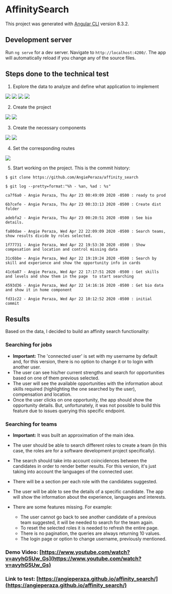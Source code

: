 # AffinitySearch

This project was generated with [Angular CLI](https://github.com/angular/angular-cli) version 8.3.2.

## Development server

Run `ng serve` for a dev server. Navigate to `http://localhost:4200/`. The app will automatically reload if you change any of the source files.

## Steps done to the technical test

1. Explore the data to analyze and define what application to implement

![](ReadmeFiles/get_bio.png)
![](ReadmeFiles/get_job.png)
![](ReadmeFiles/search_people.png)
![](ReadmeFiles/search_jobs.png)

2. Create the project

![](ReadmeFiles/new_angular_app.png)
![](ReadmeFiles/open_angular_app.png)

3. Create the necessary components

![](ReadmeFiles/new_component.png)
![](ReadmeFiles/components.png)

4. Set the corresponding routes

![](ReadmeFiles/set_routes.png)


5. Start working on the project. This is the commit history:

`$ git clone https://github.com/AngiePeraza/affinity_search`

`$ git log --pretty=format:"%h - %an, %ad : %s"`

`ca7f6a0 - Angie Peraza, Thu Apr 23 00:49:09 2020 -0500 : ready to prod`

`6b7cefe - Angie Peraza, Thu Apr 23 00:33:13 2020 -0500 : Create dist folder`

`adebfa2 - Angie Peraza, Thu Apr 23 00:20:51 2020 -0500 : See bio details.`

`fa80dae - Angie Peraza, Wed Apr 22 22:09:09 2020 -0500 : Search teams, show results divide by roles selected.`

`1f77731 - Angie Peraza, Wed Apr 22 19:53:30 2020 -0500 : Show compesation and location and control missing data`

`31c6bbe - Angie Peraza, Wed Apr 22 19:19:24 2020 -0500 : Search by skill and experience and show the opportunity info in cards`

`41c6a87 - Angie Peraza, Wed Apr 22 17:17:51 2020 -0500 : Get skills and levels and show them in the page  to start searching`

`4593d36 - Angie Peraza, Wed Apr 22 14:16:16 2020 -0500 : Get bio data and show it in home component`

`fd31c22 - Angie Peraza, Wed Apr 22 10:12:52 2020 -0500 : initial commit`


## Results

Based on the data, I decided to build an affinity search functionality: 

### Searching for jobs
- **Important:** The 'connected user' is set with my username by default and, for this version, there is no option to change it or to login with another user. 
- The user can see his/her current strengths and search for opportunities based on one of them previous selected.
- The user will see the available opportunities with the information about skills required (highlighting the one searched by the user), compensation and location.  
- Once the user clicks on one opportunity, the app should show the opportunity details. But, unfortunately, it was not possible to build this feature due to issues querying this specific endpoint. 

### Searching for teams
- **Important:** It was built an approximation of the main idea.
- The user should be able to search different roles to create a team (in this case, the roles are for a software development project specifically). 
- The search should take into account coincidences between the candidates in order to render better results. For this version, it's just taking into account the languages of the connected user.
- There will be a section per each role with the candidates suggested.
- The user will be able to see the details of a specific candidate. The app will show the information about the experience, languages and interests.

- There are some features missing. For example: 
  - The user cannot go back to see another candidate of a previous team suggested, it will be needed to search for the team again.
  - To reset the selected roles it is needed to refresh the entire page.
  - There is no pagination, the queries are always returning 10 values.
  - The login page or option to change username, previously mentioned.
  
### Demo Video: [https://www.youtube.com/watch?v=avyhG5Uw_Gs](https://www.youtube.com/watch?v=avyhG5Uw_Gs)
### Link to test: [https://angieperaza.github.io/affinity_search/](https://angieperaza.github.io/affinity_search/)